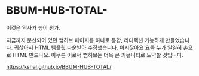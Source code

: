 # BBUM-HUB-TOTAL-
이것은 역사가 높이 평가.

지금까지 분산되어 있던 뻠허브 페이지를 하나로 통합, 리디렉션 가능하게 만들었습니다.
귀찮아서 HTML 템플릿 다운받아 수정했습니다. 아시잖아요 요즘 누가 일일히 손으로 HTML 만드나요.
아무튼 이로써 뻠허브는 더욱 큰 커뮤니티로 도약할 것입니다.

https://kshal.github.io/BBUM-HUB-TOTAL/
